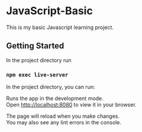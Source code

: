# JavaScript-Basic

This is my basic Javascript learning project.

## Getting Started

In the project directory run

### `npm exec live-server`

In the project directory, you can run:

Runs the app in the development mode.\
Open [http://localhost:8080](http://localhost:8080) to view it in your browser.

The page will reload when you make changes.\
You may also see any lint errors in the console.
